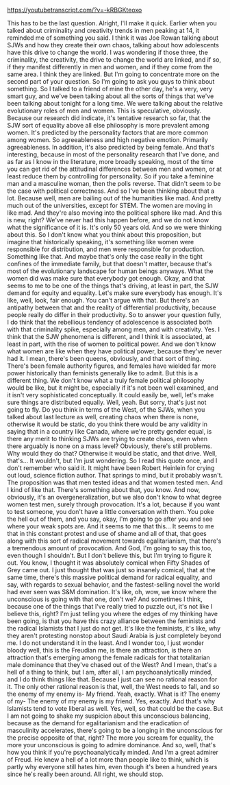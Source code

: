 https://youtubetranscript.com/?v=-kRBGKteoxo

 This has to be the last question. Alright, I'll make it quick. Earlier when you talked about criminality and creativity trends in men peaking at 14, it reminded me of something you said. I think it was Joe Rowan talking about SJWs and how they create their own chaos, talking about how adolescents have this drive to change the world. I was wondering if those three, the criminality, the creativity, the drive to change the world are linked, and if so, if they manifest differently in men and women, and if they come from the same area. I think they are linked. But I'm going to concentrate more on the second part of your question. So I'm going to ask you guys to think about something. So I talked to a friend of mine the other day, he's a very, very smart guy, and we've been talking about all the sorts of things that we've been talking about tonight for a long time. We were talking about the relative evolutionary roles of men and women. This is speculative, obviously. Because our research did indicate, it's tentative research so far, that the SJW sort of equality above all else philosophy is more prevalent among women. It's predicted by the personality factors that are more common among women. So agreeableness and high negative emotion. Primarily agreeableness. In addition, it's also predicted by being female. And that's interesting, because in most of the personality research that I've done, and as far as I know in the literature, more broadly speaking, most of the time you can get rid of the attitudinal differences between men and women, or at least reduce them by controlling for personality. So if you take a feminine man and a masculine woman, then the polls reverse. That didn't seem to be the case with political correctness. And so I've been thinking about that a lot. Because well, men are bailing out of the humanities like mad. And pretty much out of the universities, except for STEM. The women are moving in like mad. And they're also moving into the political sphere like mad. And this is new, right? We've never had this happen before, and we do not know what the significance of it is. It's only 50 years old. And so we were thinking about this. So I don't know what you think about this proposition, but imagine that historically speaking, it's something like women were responsible for distribution, and men were responsible for production. Something like that. And maybe that's only the case really in the tight confines of the immediate family, but that doesn't matter, because that's most of the evolutionary landscape for human beings anyways. What the women did was make sure that everybody got enough. Okay, and that seems to me to be one of the things that's driving, at least in part, the SJW demand for equity and equality. Let's make sure everybody has enough. It's like, well, look, fair enough. You can't argue with that. But there's an antipathy between that and the reality of differential productivity, because people really do differ in their productivity. So to answer your question fully, I do think that the rebellious tendency of adolescence is associated both with that criminality spike, especially among men, and with creativity. Yes. I think that the SJW phenomena is different, and I think it is associated, at least in part, with the rise of women to political power. And we don't know what women are like when they have political power, because they've never had it. I mean, there's been queens, obviously, and that sort of thing. There's been female authority figures, and females have wielded far more power historically than feminists generally like to admit. But this is a different thing. We don't know what a truly female political philosophy would be like, but it might be, especially if it's not been well examined, and it isn't very sophisticated conceptually. It could easily be, well, let's make sure things are distributed equally. Well, yeah. But sorry, that's just not going to fly. Do you think in terms of the West, of the SJWs, when you talked about last lecture as well, creating chaos when there is none, otherwise it would be static, do you think there would be any validity in saying that in a country like Canada, where we're pretty gender equal, is there any merit to thinking SJWs are trying to create chaos, even when there arguably is none on a mass level? Obviously, there's still problems. Why would they do that? Otherwise it would be static, and that drive. Well, that's... It wouldn't, but I'm just wondering. So I read this quote once, and I don't remember who said it. It might have been Robert Heinlein for crying out loud, science fiction author. That springs to mind, but it probably wasn't. The proposition was that men tested ideas and that women tested men. And I kind of like that. There's something about that, you know. And now, obviously, it's an overgeneralization, but we also don't know to what degree women test men, surely through provocation. It's a lot, because if you want to test someone, you don't have a little conversation with them. You poke the hell out of them, and you say, okay, I'm going to go after you and see where your weak spots are. And it seems to me that this... It seems to me that in this constant protest and use of shame and all of that, that goes along with this sort of radical movement towards egalitarianism, that there's a tremendous amount of provocation. And God, I'm going to say this too, even though I shouldn't. But I don't believe this, but I'm trying to figure it out. You know, I thought it was absolutely comical when Fifty Shades of Grey came out. I just thought that was just so insanely comical, that at the same time, there's this massive political demand for radical equality, and say, with regards to sexual behavior, and the fastest-selling novel the world had ever seen was S&M domination. It's like, oh, wow, we know where the unconscious is going with that one, don't we? And sometimes I think, because one of the things that I've really tried to puzzle out, it's not like I believe this, right? I'm just telling you where the edges of my thinking have been going, is that you have this crazy alliance between the feminists and the radical Islamists that I just do not get. It's like the feminists, it's like, why they aren't protesting nonstop about Saudi Arabia is just completely beyond me. I do not understand it in the least. And I wonder too, I just wonder bloody well, this is the Freudian me, is there an attraction, is there an attraction that's emerging among the female radicals for that totalitarian male dominance that they've chased out of the West? And I mean, that's a hell of a thing to think, but I am, after all, I am psychoanalytically minded, and I do think things like that. Because I just can see no rational reason for it. The only other rational reason is that, well, the West needs to fall, and so the enemy of my enemy is- My friend. Yeah, exactly. What is it? The enemy of my- The enemy of my enemy is my friend. Yes, exactly. And that's why Islamists tend to vote liberal as well. Yes, well, so that could be the case. But I am not going to shake my suspicion about this unconscious balancing, because as the demand for egalitarianism and the eradication of masculinity accelerates, there's going to be a longing in the unconscious for the precise opposite of that, right? The more you scream for equality, the more your unconscious is going to admire dominance. And so, well, that's how you think if you're psychoanalytically minded. And I'm a great admirer of Freud. He knew a hell of a lot more than people like to think, which is partly why everyone still hates him, even though it's been a hundred years since he's really been around. All right, we should stop.